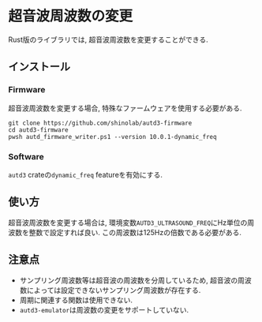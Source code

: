 # 超音波周波数の変更

Rust版のライブラリでは, 超音波周波数を変更することができる.

## インストール

### Firmware

超音波周波数を変更する場合, 特殊なファームウェアを使用する必要がある.

```
git clone https://github.com/shinolab/autd3-firmware
cd autd3-firmware
pwsh autd_firmware_writer.ps1 --version 10.0.1-dynamic_freq
```

### Software

`autd3` crateの`dynamic_freq` featureを有効にする.

## 使い方

超音波周波数を変更する場合は, 環境変数`AUTD3_ULTRASOUND_FREQ`にHz単位の周波数を整数で設定すれば良い.
この周波数は125Hzの倍数である必要がある.

## 注意点

- サンプリング周波数等は超音波の周波数を分周しているため, 超音波の周波数によっては設定できないサンプリング周波数が存在する.
- 周期に関連する関数は使用できない.
- `autd3-emulator`は周波数の変更をサポートしていない.
